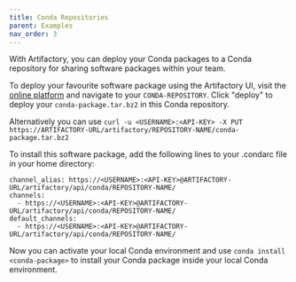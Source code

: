 ```yaml
---
title: Conda Repositories
parent: Examples
nav_order: 3
---
```


With Artifactory, you can deploy your Conda packages to a Conda repository for sharing software packages within your team.

To deploy your favourite software package using the Artifactory UI, visit the [online platform](https://rdmrepo.q.icts.kuleuven.be/ui/login/) and navigate to your `CONDA-REPOSITORY`.
Click "deploy" to deploy your `conda-package.tar.bz2` in this Conda repository.

Alternatively you can use `curl -u <USERNAME>:<API-KEY> -X PUT  https://ARTIFACTORY-URL/artifactory/REPOSITORY-NAME/conda-package.tar.bz2` 

To install this software package, add the following lines to your .condarc file in your home directory:
```
channel_alias: https://<USERNAME>:<API-KEY>@ARTIFACTORY-URL/artifactory/api/conda/REPOSITORY-NAME/
channels:
  - https://<USERNAME>:<API-KEY>@ARTIFACTORY-URL/artifactory/api/conda/REPOSITORY-NAME/
default_channels:
  - https://<USERNAME>:<API-KEY>@ARTIFACTORY-URL/artifactory/api/conda/REPOSITORY-NAME/
```
Now you can activate your local Conda environment and use `conda install <conda-package>` to install your Conda package inside your local Conda environment.
  
  
